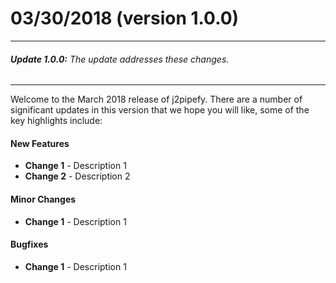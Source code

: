 # 03/30/2018 (version 1.0.0)
---
###### **Update 1.0.0:** The update addresses these changes.
---

Welcome to the March 2018 release of j2pipefy. There are a number of significant updates in this version that we hope you will like, some of the key highlights include:  

#### New Features  
* **Change 1** - Description 1  
* **Change 2** - Description 2  

#### Minor Changes  
* **Change 1** - Description 1  

#### Bugfixes  
* **Change 1** - Description 1  

